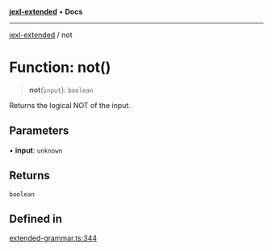 [**jexl-extended**](../README.md) • **Docs**

***

[jexl-extended](../globals.md) / not

# Function: not()

> **not**(`input`): `boolean`

Returns the logical NOT of the input.

## Parameters

• **input**: `unknown`

## Returns

`boolean`

## Defined in

[extended-grammar.ts:344](https://github.com/nikoraes/jexl-extended/blob/0d088073b18839315bb7964d107cdd49b0d074cd/src/extended-grammar.ts#L344)

